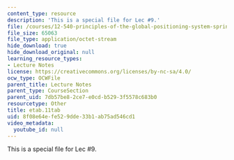 ```yaml
---
content_type: resource
description: 'This is a special file for Lec #9.'
file: /courses/12-540-principles-of-the-global-positioning-system-spring-2012/8f08e64efe529dde33b1ab75ad546cd1_etab.11tab
file_size: 65063
file_type: application/octet-stream
hide_download: true
hide_download_original: null
learning_resource_types:
- Lecture Notes
license: https://creativecommons.org/licenses/by-nc-sa/4.0/
ocw_type: OCWFile
parent_title: Lecture Notes
parent_type: CourseSection
parent_uid: 7db57be8-2ce7-e0cd-b529-3f5578c683b0
resourcetype: Other
title: etab.11tab
uid: 8f08e64e-fe52-9dde-33b1-ab75ad546cd1
video_metadata:
  youtube_id: null
---
```

This is a special file for Lec #9.